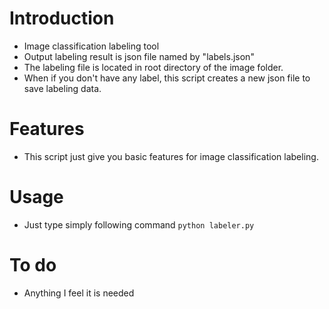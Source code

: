 # Introduction
  - Image classification labeling tool
  - Output labeling result is json file named by "labels.json"
  - The labeling file is located in root directory of the image folder.
  - When if you don't have any label, this script creates a new json file to save labeling data.
# Features
  - This script just give you basic features for image classification labeling. 
# Usage
  - Just type simply following command
  ```python labeler.py```
# To do
  - Anything I feel it is needed